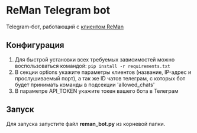 # ReMan Telegram bot

Telegram-бот, работающий с [клиентом ReMan](https://github.com/leontyko/reman_client)

## Конфигурация

1. Для быстрой установки всех требуемых зависимостей можно воспользоваться командой:
```pip install -r requirements.txt```
2. В секции options укажите параметры клиентов (название, IP-адрес и прослушиваемый порт), а так же ID чатов телеграм, с которых бот будет принимать команды в подсекции 'allowed_chats'
3. В параметре API_TOKEN укажите токен вашего бота в Телеграм

## Запуск

Для запуска запустите файл **reman_bot.py** из корневой папки.